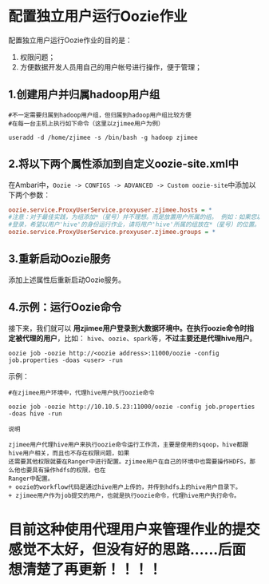 配置独立用户运行Oozie作业
================================================================================
配置独立用户运行Oozie作业的目的是：
1. 权限问题；
2. 方便数据开发人员用自己的用户帐号进行操作，便于管理；

## 1.创建用户并归属hadoop用户组
```shell
#不一定需要归属到hadoop用户组，但归属到hadoop用户组比较方便
#在每一台主机上执行如下命令（这里以zjimee用户为例）

useradd -d /home/zjimee -s /bin/bash -g hadoop zjimee
```

## 2.将以下两个属性添加到自定义oozie-site.xml中
在Ambari中，`Oozie -> CONFIGS -> ADVANCED -> Custom oozie-site`中添加以下两个参数：
```ini
oozie.service.ProxyUserService.proxyuser.zjimee.hosts = *
#注意：对于最佳实践，为组添加*（星号）并不理想。而是放置用户所属的组。 例如：如果您以用户zjimee
#登录，希望以用户'hive'的身份运行作业，请将用户'hive'所属的组放在*（星号）的位置。
oozie.service.ProxyUserService.proxyuser.zjimee.groups = *
```

## 3.重新启动Oozie服务
添加上述属性后重新启动Oozie服务。

## 4.示例：运行Oozie命令
接下来，我们就可以 **用zjimee用户登录到大数据环境中。在执行oozie命令时指定被代理的用户**，比如：
`hive`、`oozie`、`spark`等，**不过主要还是代理hive用户**。
```
oozie job -oozie http://<oozie address>:11000/oozie -config job.properties -doas <user> -run  
```
示例：
```shell
#在zjimee用户环境中，代理hive用户执行oozie命令

oozie job -oozie http://10.10.5.23:11000/oozie -config job.properties -doas hive -run
```
```
说明

zjimee用户代理hive用户来执行oozie命令运行工作流，主要是使用的sqoop，hive都跟hive用户相关，而且也不存在权限问题，如果
还需要其他权限就要在Ranger中进行配置。zjimee用户在自己的环境中也需要操作HDFS，那么他也要具有操作hdfs的权限，也在
Ranger中配置。
+ oozie的workflow代码是通过hive用户上传的，并传到hdfs上的hive用户目录下。
+ zjimee用户作为job提交的用户，也就是执行oozie命令，代理hive用户执行命令。
```
# 目前这种使用代理用户来管理作业的提交感觉不太好，但没有好的思路......后面想清楚了再更新！！！！


